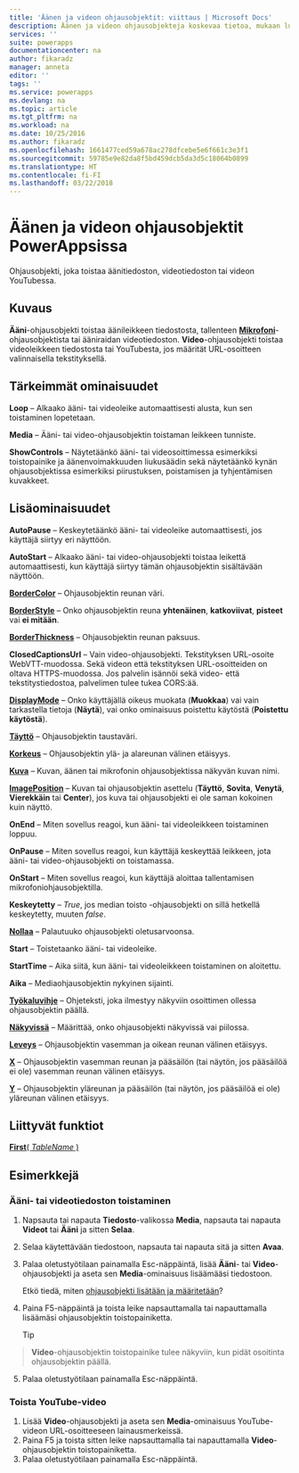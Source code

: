 ```yaml
---
title: 'Äänen ja videon ohjausobjektit: viittaus | Microsoft Docs'
description: Äänen ja videon ohjausobjekteja koskevaa tietoa, mukaan lukien ominaisuuksia ja esimerkkejä
services: ''
suite: powerapps
documentationcenter: na
author: fikaradz
manager: anneta
editor: ''
tags: ''
ms.service: powerapps
ms.devlang: na
ms.topic: article
ms.tgt_pltfrm: na
ms.workload: na
ms.date: 10/25/2016
ms.author: fikaradz
ms.openlocfilehash: 1661477ced59a678ac278dfcebe5e6f661c3e3f1
ms.sourcegitcommit: 59785e9e82da8f5bd459dcb5da3d5c18064b0899
ms.translationtype: HT
ms.contentlocale: fi-FI
ms.lasthandoff: 03/22/2018
---
```

# <a name="audio-and-video-controls-in-powerapps"></a>Äänen ja videon ohjausobjektit PowerAppsissa
Ohjausobjekti, joka toistaa äänitiedoston, videotiedoston tai videon YouTubessa.

## <a name="description"></a>Kuvaus
**Ääni**-ohjausobjekti toistaa äänileikkeen tiedostosta, tallenteen **[Mikrofoni](control-microphone.md)**-ohjausobjektista tai ääniraidan videotiedoston. **Video**-ohjausobjekti toistaa videoleikkeen tiedostosta tai YouTubesta, jos määrität URL-osoitteen valinnaisella tekstityksellä.

## <a name="key-properties"></a>Tärkeimmät ominaisuudet
**Loop** – Alkaako ääni- tai videoleike automaattisesti alusta, kun sen toistaminen lopetetaan.

**Media** – Ääni- tai video-ohjausobjektin toistaman leikkeen tunniste.

**ShowControls** – Näytetäänkö ääni- tai videosoittimessa esimerkiksi toistopainike ja äänenvoimakkuuden liukusäädin sekä näytetäänkö kynän ohjausobjektissa esimerkiksi piirustuksen, poistamisen ja tyhjentämisen kuvakkeet.

## <a name="additional-properties"></a>Lisäominaisuudet
**AutoPause** – Keskeytetäänkö ääni- tai videoleike automaattisesti, jos käyttäjä siirtyy eri näyttöön.

**AutoStart** – Alkaako ääni- tai video-ohjausobjekti toistaa leikettä automaattisesti, kun käyttäjä siirtyy tämän ohjausobjektin sisältävään näyttöön.

**[BorderColor](properties-color-border.md)** – Ohjausobjektin reunan väri.

**[BorderStyle](properties-color-border.md)** – Onko ohjausobjektin reuna **yhtenäinen**, **katkoviivat**, **pisteet** vai **ei mitään**.

**[BorderThickness](properties-color-border.md)** – Ohjausobjektin reunan paksuus.

**ClosedCaptionsUrl** – Vain video-ohjausobjekti.  Tekstityksen URL-osoite WebVTT-muodossa.  Sekä videon että tekstityksen URL-osoitteiden on oltava HTTPS-muodossa. Jos palvelin isännöi sekä video- että tekstitystiedostoa, palvelimen tulee tukea CORS:ää.

**[DisplayMode](properties-core.md)** – Onko käyttäjällä oikeus muokata (**Muokkaa**) vai vain tarkastella tietoja (**Näytä**), vai onko ominaisuus poistettu käytöstä (**Poistettu käytöstä**).

**[Täyttö](properties-color-border.md)** – Ohjausobjektin taustaväri.

**[Korkeus](properties-size-location.md)** – Ohjausobjektin ylä- ja alareunan välinen etäisyys.

**[Kuva](properties-visual.md)** – Kuvan, äänen tai mikrofonin ohjausobjektissa näkyvän kuvan nimi.

**[ImagePosition](properties-visual.md)** – Kuvan tai ohjausobjektin asettelu (**Täyttö**, **Sovita**, **Venytä**, **Vierekkäin** tai **Center**), jos kuva tai ohjausobjekti ei ole saman kokoinen kuin näyttö.

**OnEnd** – Miten sovellus reagoi, kun ääni- tai videoleikkeen toistaminen loppuu.

**OnPause** – Miten sovellus reagoi, kun käyttäjä keskeyttää leikkeen, jota ääni- tai video-ohjausobjekti on toistamassa.

**OnStart** – Miten sovellus reagoi, kun käyttäjä aloittaa tallentamisen mikrofoniohjausobjektilla.

**Keskeytetty** – *True*, jos median toisto -ohjausobjekti on sillä hetkellä keskeytetty, muuten *false*.

**[Nollaa](properties-core.md)**  – Palautuuko ohjausobjekti oletusarvoonsa.

**Start** – Toistetaanko ääni- tai videoleike.

**StartTime** – Aika siitä, kun ääni- tai videoleikkeen toistaminen on aloitettu.

**Aika** – Mediaohjausobjektin nykyinen sijainti.

**[Työkaluvihje](properties-core.md)** – Ohjeteksti, joka ilmestyy näkyviin osoittimen ollessa ohjausobjektin päällä.

**[Näkyvissä](properties-core.md)** – Määrittää, onko ohjausobjekti näkyvissä vai piilossa.

**[Leveys](properties-size-location.md)** – Ohjausobjektin vasemman ja oikean reunan välinen etäisyys.

**[X](properties-size-location.md)** – Ohjausobjektin vasemman reunan ja pääsäilön (tai näytön, jos pääsäilöä ei ole) vasemman reunan välinen etäisyys.

**[Y](properties-size-location.md)** – Ohjausobjektin yläreunan ja pääsäilön (tai näytön, jos pääsäilöä ei ole) yläreunan välinen etäisyys.

## <a name="related-functions"></a>Liittyvät funktiot
[**First**( *TableName* )](../functions/function-first-last.md)

## <a name="examples"></a>Esimerkkejä
### <a name="play-an-audio-or-video-file"></a>Ääni- tai videotiedoston toistaminen
1. Napsauta tai napauta **Tiedosto**-valikossa **Media**, napsauta tai napauta **Videot** tai **Ääni** ja sitten **Selaa**.
2. Selaa käytettävään tiedostoon, napsauta tai napauta sitä ja sitten **Avaa**.
3. Palaa oletustyötilaan painamalla Esc-näppäintä, lisää **Ääni**- tai **Video**-ohjausobjekti ja aseta sen **Media**-ominaisuus lisäämääsi tiedostoon.

    Etkö tiedä, miten [ohjausobjekti lisätään ja määritetään](../add-configure-controls.md)?
4. Paina F5-näppäintä ja toista leike napsauttamalla tai napauttamalla lisäämäsi ohjausobjektin toistopainiketta.

    > [!TIP]
> **Video**-ohjausobjektin toistopainike tulee näkyviin, kun pidät osoitinta ohjausobjektin päällä.
5. Palaa oletustyötilaan painamalla Esc-näppäintä.

### <a name="play-a-youtube-video"></a>Toista YouTube-video
1. Lisää **Video**-ohjausobjekti ja aseta sen **Media**-ominaisuus YouTube-videon URL-osoitteeseen lainausmerkeissä.
2. Paina F5 ja toista sitten leike napsauttamalla tai napauttamalla **Video**-ohjausobjektin toistopainiketta.
3. Palaa oletustyötilaan painamalla Esc-näppäintä.
